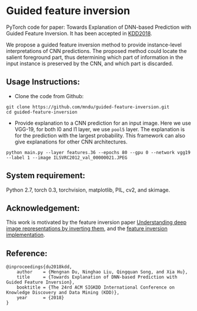 # Guided feature inversion
PyTorch code for paper: Towards Explanation of DNN-based Prediction with Guided Feature Inversion. It has been accepted in [KDD2018](https://www.kdd.org/kdd2018/).

We propose a guided feature inversion method to provide instance-level interpretations of CNN predictions. The proposed method could locate the salient foreground part, thus determining which part of information in the input instance is preserved by the CNN, and which part is discarded.

## Usage Instructions:
* Clone the code from Github:
```
git clone https://github.com/mndu/guided-feature-inversion.git
cd guided-feature-inversion
```


* Provide explanation to a CNN prediction for an input image. Here we use VGG-19, for both l0 and l1 layer, we use `pool5` layer. The explanation is for the prediction with the largest probability. This framework can also give explanations for other CNN architectures.
```
python main.py --layer features.36 --epochs 80 --gpu 0 --network vgg19 --label 1 --image ILSVRC2012_val_00000021.JPEG
```


## System requirement:
Python 2.7, torch 0.3, torchvision, matplotlib, PIL, cv2, and skimage.


## Acknowledgement:
This work is motivated by the feature inversion paper [Understanding deep image representations by inverting them](https://arxiv.org/abs/1412.0035), and the [feature inversion implementation](https://github.com/ruthcfong/invert).


## Reference:
```
@inproceedings{du2018kdd,
    author    = {Mengnan Du, Ninghao Liu, Qingquan Song, and Xia Hu},
    title     = {Towards Explanation of DNN-based Prediction with Guided Feature Inversion},
    booktitle = {The 24rd ACM SIGKDD International Conference on Knowledge Discovery and Data Mining (KDD)},
    year      = {2018}
}
```